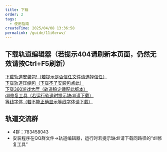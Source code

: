 ```yaml
---
title: 下载
order: 2
tags:
  - 使用指南
createTime: 2025/04/08 13:36:58
permalink: /guide/11i6erwv/
---
```


## 下载轨道编辑器（若提示404请刷新本页面，仍然无效请按Ctrl+F5刷新）
[下载轨道安装包!（若提示是否信任文件请选择信任）](https://doc.mstrack.cn/download/轨道编辑器v5.0安装包.exe)<br>
[下载轨道压缩包（下载不了安装包点此）](https://doc.mstrack.cn/download/轨道编辑器v5.0安装包.zip)<br>
[下载360游戏大厅（轨道稳定适配此版本）](https://yxdt.game.keniub.com/360game5_setup.exe)<br>
[dll修复工具（若运行轨道时提示缺dll请下载）](https://doc.mstrack.cn/download/dll修复工具.zip)<br>
[等线字体（若不能正确显示等线字体请下载）](https://doc.mstrack.cn/download/等线字体.zip)

## 轨道交流群
<!-- - 2群：815181032
- 3群：836426865 -->
- 4群：783458043
- 安装程序在QQ群文件→轨道编辑器，运行时若提示缺dll请下载同路径的“dll修复工具”
